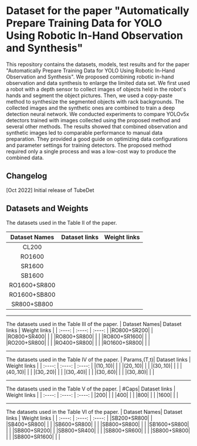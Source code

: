 # Dataset for the paper "Automatically Prepare Training Data for YOLO Using Robotic In-Hand Observation and Synthesis" 

This repository contains the datasets, models, test results and for the paper "Automatically Prepare Training Data for YOLO Using Robotic In-Hand Observation and Synthesis". We proposed combining robotic in-hand observation and data synthesis to enlarge the limited data set. We first used a robot with a depth sensor to collect images of objects held in the robot's hands and segment the object pictures. Then, we used a copy-paste method to synthesize the segmented objects with rack backgrounds. The collected images and the synthetic ones are combined to train a deep detection neural network. We conducted experiments to compare YOLOv5x detectors trained with images collected using the proposed method and several other methods. The results showed that combined observation and synthetic images led to comparable performance to manual data preparation. They provided a good guide on optimizing data configurations and parameter settings for training detectors. The proposed method required only a single process and was a low-cost way to produce the combined data.

## Changelog
[Oct 2022] Initial release of TubeDet
 
## Datasets and Weights
The datasets used in the Table II of the paper.

| Dataset Names| Dataset links | Weight links |
| :----: | :----: | :----: |
|CL200| | 
|RO1600| | |
|SR1600| | |
|SB1600| | |
|RO1600+SR800| | |
|RO1600+SB800| | |
|SR800+SB800| | | 

---

The datasets used in the Table III of the paper.
| Dataset Names| Dataset links | Weight links |
| :----: | :----: | :----: |
|RO800+SR200| | 
|RO800+SR400| | |
|RO800+SR800| | |
|RO800+SR1600| | |
|RO200+SR800| | |
|RO400+SR800| | |
|RO1600+SR800| | |

---

The datasets used in the Table IV of the paper.
| Params,(T,t)| Dataset links | Weight links |
| :----: | :----: | :----: |
|(10,.10)| | |
|(20,.10)| | |
|(30,.10)| | |
|(40,.10)| | |
|(30,.20)| | |
|(30,.40)| | |
|(30,.60)| | |
|(30,.80)| | |

---

The datasets used in the Table V of the paper.
| #Caps| Dataset links | Weight links |
| :----: | :----: | :----: |
|200| | |
|400| | |
|800| | |
|1600| | |
 
---

The datasets used in the Table VI of the paper.
| Dataset Names| Dataset links | Weight links |
| :----: | :----: | :----: |
|SB200+SR800| | 
|SB400+SR800| | |
|SB600+SR800| | |
|SB800+SR800| | | 
|SB1600+SR800| | | 
|SB800+SR200| | 
|SB800+SR400| | |
|SB800+SR600| | |
|SB800+SR800| | | 
|SB800+SR1600| | | 

 
